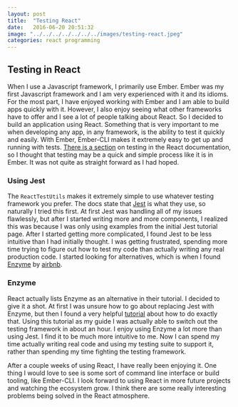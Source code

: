 ```yaml
---
layout: post
title:  "Testing React"
date:   2016-06-20 20:51:32
image: "../../../../../../../images/testing-react.jpeg"
categories: react programming
---
```


## Testing in React

When I use a Javascript framework, I primarily use Ember. Ember was my first Javascript framework and I am very experienced with it and its idioms. For the most part, I have enjoyed
working with Ember and I am able to build apps quickly with it. However, I also enjoy seeing what other frameworks have to offer and I see a lot of people talking about React. So I
decided to build an application using React. Something that is very important to me when developing any app, in any framework, is the ability to test it quickly and easily. With Ember,
Ember-CLI makes it extremely easy to get up and running with tests. [There is a section](https://facebook.github.io/react/docs/test-utils.html) on testing in the React documentation, so I thought that testing may be a quick and simple
process like it is in Ember. It was not quite as straight forward as I had hoped.

### Using Jest

The `ReactTestUtils` makes it extremely simple to use whatever testing framework you prefer. The docs state that [Jest](https://facebook.github.io/jest/) is what they use, so naturally I tried this first.
At first Jest was handling all of my issues flawlessly, but after I started writing more and more components, I realized this was because I was only using examples from the initial
Jest tutorial page. After I started getting more complicated, I found Jest to be less intuitive than I had initially thought. I was getting frustrated, spending more time trying
to figure out how to test my code than actually writing any real production code. I started looking for alternatives, which is when I found [Enzyme](http://airbnb.io/enzyme/) by [airbnb](https://www.airbnb.com/).

### Enzyme

React actually lists Enzyme as an alternative in their tutorial. I decided to give it a shot. At first I was unsure how to go about replacing Jest with Enzyme, but then I found
a very helpful [tutorial](https://semaphoreci.com/community/tutorials/testing-react-components-with-enzyme-and-mocha) about how to do exactly that. Using this tutorial as my guide I was actually able
to switch out the testing framework in about an hour. I enjoy using Enzyme a lot more than using Jest. I find it to be much more intuitive to me. Now I can spend my time actually writing
real code and using my testing suite to support it, rather than spending my time fighting the testing framework.

After a couple weeks of using React, I have really been enjoying it. One thing I would love to see is some sort of command line interface or build tooling, like Ember-CLI.
I look forward to using React in more future projects and watching the ecosystem grow. I think there are some really interesting problems being solved in the React atmosphere.
